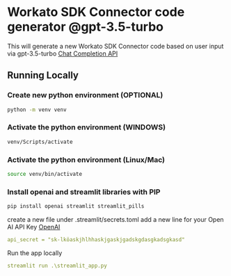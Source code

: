 # Workato SDK Connector code generator @gpt-3.5-turbo 
This will generate a new Workato SDK Connector code based on user input via 
gpt-3.5-turbo [Chat Completion API](https://platform.openai.com/docs/api-reference/chat/create)

## Running Locally
### Create new python environment (OPTIONAL)
```bash
python -m venv venv
```

### Activate the python environment (WINDOWS)
```bash
venv/Scripts/activate
```

### Activate the python environment (Linux/Mac)
```bash
source venv/bin/activate
```
### Install openai and streamlit libraries with PIP
```bash
pip install openai streamlit streamlit_pills
```

create a new file under .streamlit/secrets.toml add a new line for your Open AI API Key [OpenAI](https://beta.openai.com/account/api-keys)

```yaml
api_secret = "sk-lköaskjhlhhaskjgaskjgadskgdasgkadsgkasd"
```

Run the app locally
```yaml
streamlit run .\streamlit_app.py
```